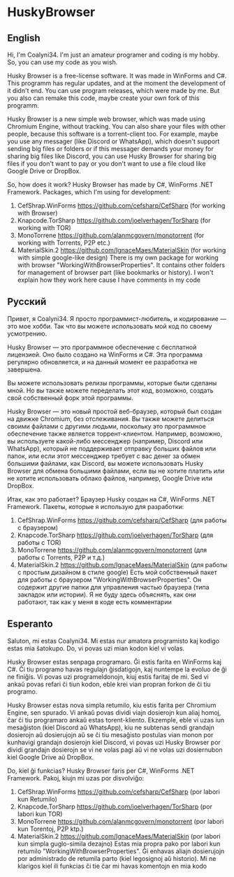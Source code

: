 # HuskyBrowser
## English
Hi, I'm Coalyni34. I'm just an amateur programer and coding is my hobby. So, you can use my code as you wish.

Husky Browser is a free-license software. It was made in WinForms and C#. This programm has regular updates, and at the moment the development of it didn't end.
You can use program releases, which were made by me. But you also can remake this code, maybe create your own fork of this programm.

Husky Browser is a new simple web browser, which was made using Chromium Engine, without tracking. You can also share your files with other people, because this software is a torrent-client too. For example, maybe you use any messager (like Discord or WhatsApp), which doesn't support sending big files or folders or if this messager demands your money for sharing big files like Discord, you can use Husky Browser for sharing big files if you don't want to pay or you don't want to use a file cloud like Google Drive or DropBox.

So, how does it work? 
Husky Browser has made by C#, WinForms .NET Framework. Packages, which I'm using for development:
1. CefShrap.WinForms https://github.com/cefsharp/CefSharp (for working with Browser)
2. Knapcode.TorSharp https://github.com/joelverhagen/TorSharp (for working with TOR)
3. MonoTorrenе https://github.com/alanmcgovern/monotorrent (for working with Torrents, P2P etc.)
4. MaterialSkin.2 https://github.com/IgnaceMaes/MaterialSkin (for working with simple google-like design)
There is my own package for working with browser "WorkingWithBrowserProperties". It contains other folders for management of browser part (like bookmarks or history). I won't explain how they work here cause I have comments in my code

## Русский
Привет, я Coalyni34. Я просто программист-любитель, и кодирование — это мое хобби. Так что вы можете использовать мой код по своему усмотрению.

Husky Browser — это программное обеспечение с бесплатной лицензией. Оно было создано на WinForms и C#. Эта программа регулярно обновляется, и на данный момент ее разработка не завершена.

Вы можете использовать релизы программы, которые были сделаны мной. Но вы также можете переделать этот код, возможно, создать свой собственный форк этой программы.

Husky Browser — это новый простой веб-браузер, который был создан на движке Chromium, без отслеживания. Вы также можете делиться своими файлами с другими людьми, поскольку это программное обеспечение также является торрент-клиентом. Например, возможно, вы используете какой-либо мессенджер (например, Discord или WhatsApp), который не поддерживает отправку больших файлов или папок, или если этот мессенджер требует с вас денег за обмен большими файлами, как Discord, вы можете использовать Husky Browser для обмена большими файлами, если вы не хотите платить или не хотите использовать облако файлов, например, Google Drive или DropBox.

Итак, как это работает?
Браузер Husky создан на C#, WinForms .NET Framework. Пакеты, которые я использую для разработки:
1. CefShrap.WinForms https://github.com/cefsharp/CefSharp (для работы с браузером)
2. Knapcode.TorSharp https://github.com/joelverhagen/TorSharp (для работы с TOR)
3. MonoTorrenе https://github.com/alanmcgovern/monotorrent (для работы с Torrents, P2P и т.д.)
4. MaterialSkin.2 https://github.com/IgnaceMaes/MaterialSkin (для работы с простым дизайном в стиле google)
Есть мой собственный пакет для работы с браузером "WorkingWithBrowserProperties". Он содержит другие папки для управления частью браузера (типа закладок или истории). Я не буду здесь объяснять, как они работают, так как у меня в коде есть комментарии

## Esperanto
Saluton, mi estas Coalyni34. Mi estas nur amatora programisto kaj kodigo estas mia ŝatokupo. Do, vi povas uzi mian kodon kiel vi volas.

Husky Browser estas senpaga programaro. Ĝi estis farita en WinForms kaj C#. Ĉi tiu programo havas regulajn ĝisdatigojn, kaj nuntempe la evoluo de ĝi ne finiĝis.
Vi povas uzi programeldonojn, kiuj estis faritaj de mi. Sed vi ankaŭ povas refari ĉi tiun kodon, eble krei vian propran forkon de ĉi tiu programo.

Husky Browser estas nova simpla retumilo, kiu estis farita per Chromium Engine, sen spurado. Vi ankaŭ povas dividi viajn dosierojn kun aliaj homoj, ĉar ĉi tiu programaro ankaŭ estas torent-kliento. Ekzemple, eble vi uzas iun mesaĝiston (kiel Discord aŭ WhatsApp), kiu ne subtenas sendi grandajn dosierojn aŭ dosierujojn aŭ se ĉi tiu mesaĝisto postulas vian monon por kunhavigi grandajn dosierojn kiel Discord, vi povas uzi Husky Browser por dividi grandajn dosierojn se vi ne volas pagi aŭ vi ne volas uzi dosiernubon kiel Google Drive aŭ DropBox.

Do, kiel ĝi funkcias?
Husky Browser faris per C#, WinForms .NET Framework. Pakoj, kiujn mi uzas por disvolviĝo:
1. CefShrap.WinForms https://github.com/cefsharp/CefSharp (por labori kun Retumilo)
2. Knapcode.TorSharp https://github.com/joelverhagen/TorSharp (por labori kun TOR)
3. MonoTorrenе https://github.com/alanmcgovern/monotorrent (por labori kun Torentoj, P2P ktp.)
4. MaterialSkin.2 https://github.com/IgnaceMaes/MaterialSkin (por labori kun simpla guglo-simila dezajno)
Estas mia propra pako por labori kun retumilo "WorkingWithBrowserProperties". Ĝi enhavas aliajn dosierujojn por administrado de retumila parto (kiel legosignoj aŭ historio). Mi ne klarigos kiel ili funkcias ĉi tie ĉar mi havas komentojn en mia kodo
